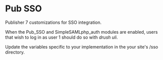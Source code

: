 # Pub SSO

Publisher 7 customizations for SSO integration.

When the Pub_SSO and SimpleSAMLphp_auth modules are enabled, users that wish to
log in as user 1 should do so with *drush uli*.

Update the variables specific to your implementation in the your site's /sso
directory.
